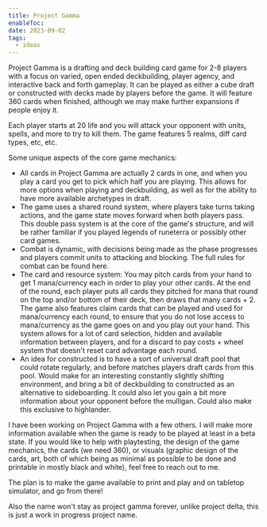 ```yaml
---
title: Project Gamma
enableToc: 
date: 2023-09-02
tags:
  - ideas
---
```

Project Gamma is a drafting and deck building card game for 2-8 players with a focus on varied, open ended deckbuilding, player agency, and interactive back and forth gameplay. It can be played as either a cube draft or constructed with decks made by players before the game. It will feature 360 cards when finished, although we may make further expansions if people enjoy it.

Each player starts at 20 life and you will attack your opponent with units, spells, and more to try to kill them. The game features 5 realms, diff card types, etc, etc.

Some unique aspects of the core game mechanics:
- All cards in Project Gamma are actually 2 cards in one, and when you play a card you get to pick which half you are playing. This allows for more options when playing and deckbuilding, as well as for the ability to have more available archetypes in draft.
- The game uses a shared round system, where players take turns taking actions, and the game state moves forward when both players pass. This double pass system is at the core of the game's structure, and will be rather familiar if you played legends of runeterra or possibly other card games.
- Combat is dynamic, with decisions being made as the phase progresses and players commit units to attacking and blocking. The full rules for combat can be found here.
- The card and resource system: You may pitch cards from your hand to get 1 mana/currency each in order to play your other cards. At the end of the round, each player puts all cards they pitched for mana that round on the top and/or bottom of their deck, then draws that many cards + 2. The game also features claim cards that can be played and used for mana/currency each round, to ensure that you do not lose access to mana/currency as the game goes on and you play out your hand. This system allows for a lot of card selection, hidden and available information between players, and for a discard to pay costs + wheel system that doesn't reset card advantage each round.
- An idea for constructed is to have a sort of universal draft pool that could rotate regularly, and before matches players draft cards from this pool. Would make for an interesting constantly slightly shifting environment, and bring a bit of deckbuilding to constructed as an alternative to sideboarding. It could also let you gain a bit more information about your opponent before the mulligan. Could also make this exclusive to highlander.

I have been working on Project Gamma with a few others. I will make more information available when the game is ready to be played at least in a beta state. If you would like to help with playtesting, the design of the game mechanics, the cards (we need 360), or visuals (graphic design of the cards, art, both of which being as minimal as possible to be done and printable in mostly black and white), feel free to reach out to me.

The plan is to make the game available to print and play and on tabletop simulator, and go from there!

Also the name won't stay as project gamma forever, unlike project delta, this is just a work in progress project name.
